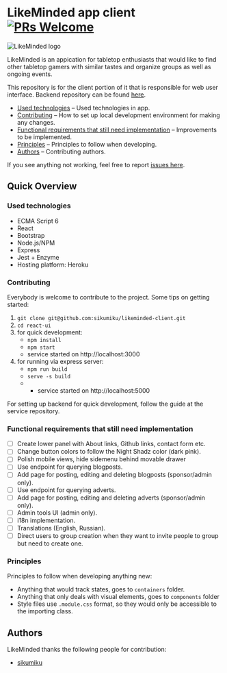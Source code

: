 # LikeMinded app client [![PRs Welcome](https://img.shields.io/badge/PRs-welcome-green.svg)](https://github.com/sikumiku/likeminded-client/pulls)

![LikeMinded logo](https://i.imgur.com/KfMHj4c.png)

LikeMinded is an appication for tabletop enthusiasts that would like to find other tabletop gamers with similar tastes and organize groups as well as ongoing events.

This repository is for the client portion of it that is responsible for web user interface.
Backend repository can be found [here](https://github.com/sikumiku/likeminded-service).

- [Used technologies](#used-technologies) – Used technologies in app.
- [Contributing](#contributing) – How to set up local development environment for making any changes.
- [Functional requirements that still need implementation](#missing-functional-requirements) – Improvements to be implemented.
- [Principles](#principles) – Principles to follow when developing.
- [Authors](#authors) – Contributing authors.

If you see anything not working, feel free to report [issues here](https://github.com/sikumiku/likeminded-client/issues/new).

## Quick Overview

### Used technologies

- ECMA Script 6
- React
- Bootstrap
- Node.js/NPM
- Express
- Jest + Enzyme
- Hosting platform: Heroku

### Contributing

Everybody is welcome to contribute to the project. Some tips on getting started:

1. `git clone git@github.com:sikumiku/likeminded-client.git`
2. `cd react-ui`
2. for quick development:
   - `npm install`
   - `npm start`
   - service started on http://localhost:3000
3. for running via express server:
   - `npm run build`
   - `serve -s build`
   - - service started on http://localhost:5000

For setting up backend for quick development, follow the guide at the service repository.

### Functional requirements that still need implementation

- [ ] Create lower panel with About links, Github links, contact form etc.
- [ ] Change button colors to follow the Night Shadz color (dark pink).
- [ ] Polish mobile views, hide sidemenu behind movable drawer
- [ ] Use endpoint for querying blogposts.
- [ ] Add page for posting, editing and deleting blogposts (sponsor/admin only).
- [ ] Use endpoint for querying adverts.
- [ ] Add page for posting, editing and deleting adverts (sponsor/admin only).
- [ ] Admin tools UI (admin only).
- [ ] i18n implementation.
- [ ] Translations (English, Russian).
- [ ] Direct users to group creation when they want to invite people to group but need to create one.

### Principles

Principles to follow when developing anything new:

- Anything that would track states, goes to `containers` folder.
- Anything that only deals with visual elements, goes to `components` folder
- Style files use `.module.css` format, so they would only be accessible to the importing class.

## Authors

LikeMinded thanks the following people for contribution:
- [sikumiku](https://github.com/sikumiku)

